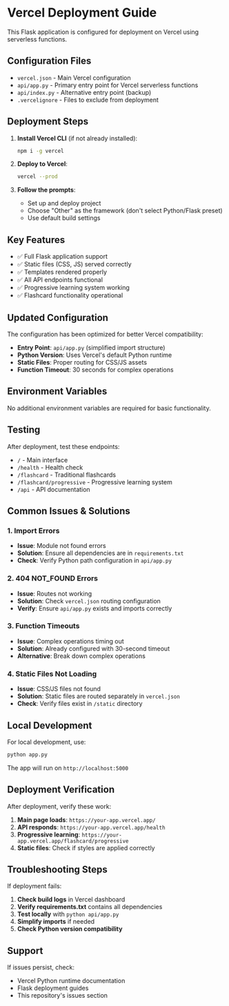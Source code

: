 # Vercel Deployment Guide

This Flask application is configured for deployment on Vercel using serverless functions.

## Configuration Files

- `vercel.json` - Main Vercel configuration
- `api/app.py` - Primary entry point for Vercel serverless functions  
- `api/index.py` - Alternative entry point (backup)
- `.vercelignore` - Files to exclude from deployment

## Deployment Steps

1. **Install Vercel CLI** (if not already installed):
   ```bash
   npm i -g vercel
   ```

2. **Deploy to Vercel**:
   ```bash
   vercel --prod
   ```

3. **Follow the prompts**:
   - Set up and deploy project
   - Choose "Other" as the framework (don't select Python/Flask preset)
   - Use default build settings

## Key Features

- ✅ Full Flask application support
- ✅ Static files (CSS, JS) served correctly
- ✅ Templates rendered properly
- ✅ All API endpoints functional
- ✅ Progressive learning system working
- ✅ Flashcard functionality operational

## Updated Configuration

The configuration has been optimized for better Vercel compatibility:

- **Entry Point**: `api/app.py` (simplified import structure)
- **Python Version**: Uses Vercel's default Python runtime
- **Static Files**: Proper routing for CSS/JS assets
- **Function Timeout**: 30 seconds for complex operations

## Environment Variables

No additional environment variables are required for basic functionality.

## Testing

After deployment, test these endpoints:
- `/` - Main interface
- `/health` - Health check
- `/flashcard` - Traditional flashcards
- `/flashcard/progressive` - Progressive learning system
- `/api` - API documentation

## Common Issues & Solutions

### 1. **Import Errors**
- **Issue**: Module not found errors
- **Solution**: Ensure all dependencies are in `requirements.txt`
- **Check**: Verify Python path configuration in `api/app.py`

### 2. **404 NOT_FOUND Errors**
- **Issue**: Routes not working
- **Solution**: Check `vercel.json` routing configuration
- **Verify**: Ensure `api/app.py` exists and imports correctly

### 3. **Function Timeouts**
- **Issue**: Complex operations timing out
- **Solution**: Already configured with 30-second timeout
- **Alternative**: Break down complex operations

### 4. **Static Files Not Loading**
- **Issue**: CSS/JS files not found
- **Solution**: Static files are routed separately in `vercel.json`
- **Check**: Verify files exist in `/static` directory

## Local Development

For local development, use:
```bash
python app.py
```

The app will run on `http://localhost:5000`

## Deployment Verification

After deployment, verify these work:

1. **Main page loads**: `https://your-app.vercel.app/`
2. **API responds**: `https://your-app.vercel.app/health`
3. **Progressive learning**: `https://your-app.vercel.app/flashcard/progressive`
4. **Static files**: Check if styles are applied correctly

## Troubleshooting Steps

If deployment fails:

1. **Check build logs** in Vercel dashboard
2. **Verify requirements.txt** contains all dependencies
3. **Test locally** with `python api/app.py`
4. **Simplify imports** if needed
5. **Check Python version compatibility**

## Support

If issues persist, check:
- Vercel Python runtime documentation
- Flask deployment guides
- This repository's issues section